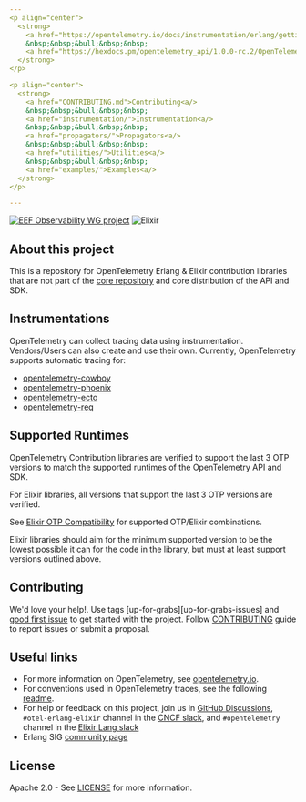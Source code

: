 ```yaml
---
<p align="center">
  <strong>
    <a href="https://opentelemetry.io/docs/instrumentation/erlang/getting-started/">Getting Started<a/>
    &nbsp;&nbsp;&bull;&nbsp;&nbsp;
    <a href="https://hexdocs.pm/opentelemetry_api/1.0.0-rc.2/OpenTelemetry.html">API Documentation<a/>
  </strong>
</p>

<p align="center">
  <strong>
    <a href="CONTRIBUTING.md">Contributing<a/>
    &nbsp;&nbsp;&bull;&nbsp;&nbsp;
    <a href="instrumentation/">Instrumentation<a/>
    &nbsp;&nbsp;&bull;&nbsp;&nbsp;
    <a href="propagators/">Propagators<a/>
    &nbsp;&nbsp;&bull;&nbsp;&nbsp;
    <a href="utilities/">Utilities<a/>
    &nbsp;&nbsp;&bull;&nbsp;&nbsp;
    <a href="examples/">Examples<a/>
  </strong>
</p>

---
```

[![EEF Observability WG project](https://img.shields.io/badge/EEF-Observability-black)](https://github.com/erlef/eef-observability-wg)
![Elixir](https://github.com/open-telemetry/opentelemetry-erlang-contrib/actions/workflows/elixir.yml/badge.svg?branch=main)

## About this project

This is a repository for OpenTelemetry Erlang & Elixir contribution libraries that are not part of the
[core repository](https://github.com/open-telemetry/opentelemetry-erlang) and
core distribution of the API and SDK.

## Instrumentations

OpenTelemetry can collect tracing data using instrumentation. Vendors/Users can also create and use their own. Currently, OpenTelemetry supports automatic tracing for:

- [opentelemetry-cowboy](https://github.com/open-telemetry/opentelemetry-erlang-contrib/tree/main/instrumentation/opentelemetry_cowboy)
- [opentelemetry-phoenix](https://github.com/open-telemetry/opentelemetry-erlang-contrib/tree/main/instrumentation/opentelemetry_phoenix)
- [opentelemetry-ecto](https://github.com/open-telemetry/opentelemetry-erlang-contrib/tree/main/instrumentation/opentelemetry_ecto)
- [opentelemetry-req](https://github.com/open-telemetry/opentelemetry-erlang-contrib/tree/main/instrumentation/opentelemetry_req)

## Supported Runtimes

OpenTelemetry Contribution libraries are verified to support the last 3 OTP versions
to match the supported runtimes of the OpenTelemetry API and SDK.

For Elixir libraries, all versions that support the last 3 OTP versions are verified.

See [Elixir OTP Compatibility](https://hexdocs.pm/elixir/1.16/compatibility-and-deprecations.html#compatibility-between-elixir-and-erlang-otp) for supported OTP/Elixir combinations.

Elixir libraries should aim for the minimum supported version to be the lowest possible
it can for the code in the library, but must at least support versions outlined above.

## Contributing

We'd love your help!. Use tags [up-for-grabs][up-for-grabs-issues] and
[good first issue][good-first-issues] to get started with the project. Follow
[CONTRIBUTING](CONTRIBUTING.md) guide to report issues or submit a proposal.

## Useful links

- For more information on OpenTelemetry, see [opentelemetry.io](https://opentelemetry.io).
- For conventions used in OpenTelemetry traces, see the following [readme](https://github.com/open-telemetry/opentelemetry-specification/blob/main/specification/trace/semantic_conventions/README.md).
- For help or feedback on this project, join us in [GitHub Discussions](https://github.com/open-telemetry/opentelemetry-erlang-contrib/discussions), `#otel-erlang-elixir` channel in the [CNCF slack](https://slack.cncf.io/), and `#opentelemetry` channel in the [Elixir Lang slack](https://elixir-slack.community/)
- Erlang SIG [community page](https://github.com/open-telemetry/community#special-interest-groups)

## License

Apache 2.0 - See [LICENSE](LICENSE) for more information.

[discussions-url]: https://github.com/open-telemetry/opentelemetry-erlang-contrib/discussions
[good-first-issues]: https://github.com/open-telemetry/openTelemetry-erlang-contrib/issues?q=is%3Aissue+is%3Aopen+label%3A%22good+first+issue%22
